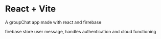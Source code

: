 # React + Vite

A groupChat app made with react and firrebase

firebase store user message, handles authentication and cloud functioning

